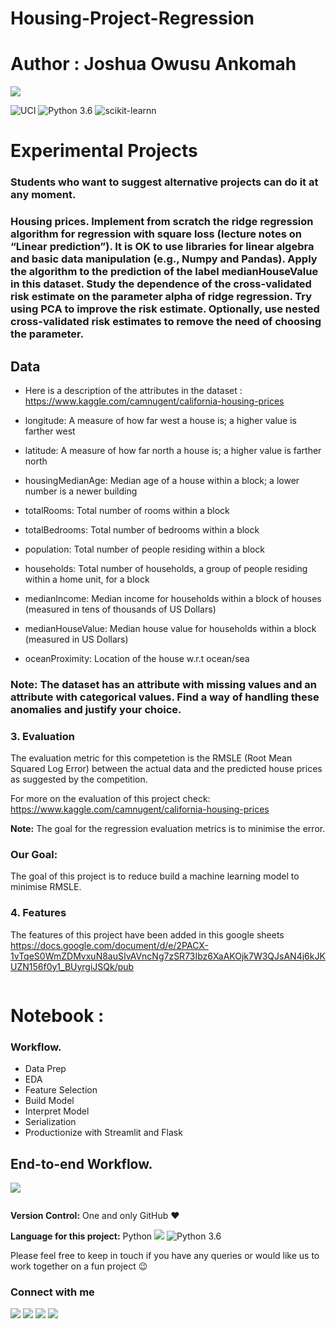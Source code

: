 # Housing-Project-Regression


# Author : Joshua Owusu Ankomah



![](https://forthebadge.com/images/badges/made-with-python.svg)




![UCI](https://img.shields.io/badge/Dataset-Kaggle-blue.svg) ![Python 3.6](https://img.shields.io/badge/Python-3.6-brightgreen.svg) ![scikit-learnn](https://img.shields.io/badge/Library-Scikit_Learn-orange.svg)

<!-- #region -->
# Experimental Projects

### Students who want to suggest alternative projects can do it at any moment.


### Housing prices. Implement from scratch the ridge regression algorithm for regression with square loss (lecture notes on “Linear prediction”). It is OK to use libraries for linear algebra and basic data manipulation (e.g., Numpy and Pandas). Apply the algorithm to the prediction of the label medianHouseValue in this dataset. Study the dependence of the cross-validated risk estimate on the parameter alpha of ridge regression. Try using PCA to improve the risk estimate. Optionally, use nested cross-validated risk estimates to remove the need of choosing the parameter.

## Data
+ Here is a description of the attributes in the dataset : https://www.kaggle.com/camnugent/california-housing-prices

+ longitude: A measure of how far west a house is; a higher value is farther west
+ latitude: A measure of how far north a house is; a higher value is farther north
+ housingMedianAge: Median age of a house within a block; a lower number is a newer building
+ totalRooms: Total number of rooms within a block
+ totalBedrooms: Total number of bedrooms within a block
+ population: Total number of people residing within a block
+ households: Total number of households, a group of people residing within a home unit, for a block
+ medianIncome: Median income for households within a block of houses (measured in tens of thousands of US Dollars)
+ medianHouseValue: Median house value for households within a block (measured in US Dollars)
+ oceanProximity: Location of the house w.r.t ocean/sea

### Note: The dataset has an attribute with missing values and an attribute with categorical values. Find a way of handling these anomalies and justify your choice.
<!-- #endregion -->

### 3. Evaluation
The evaluation metric for this competetion is the RMSLE (Root Mean Squared Log Error) between the actual data and the predicted house prices as suggested by the competition.

For more on the evaluation of this project check:
https://www.kaggle.com/camnugent/california-housing-prices
    
**Note:**  The goal for the regression evaluation metrics is to minimise the error.

### Our Goal:
The goal of this project is to reduce build a machine learning model to minimise RMSLE.

### 4. Features
The features of this project have been added in this google sheets 
https://docs.google.com/document/d/e/2PACX-1vTqeS0WmZDMvxuN8auSIvAVncNg7zSR73Ibz6XaAKOjk7W3QJsAN4j6kJKUZN156f0y1_BUyrgiJSQk/pub


```python

```

# Notebook :



### Workflow.
+ Data Prep
+ EDA
+ Feature Selection
+ Build Model
+ Interpret Model
+ Serialization
+ Productionize with Streamlit and Flask

## End-to-end Workflow.

![](images/Screenshot_E2E.png)


```python

```

<!-- #region -->
**Version Control:**  One and only GitHub :heart:

**Language for this project:**  Python <img src="https://img.icons8.com/color/30/000000/snake.png"> ![Python 3.6](https://img.shields.io/badge/Python-3.7-brightgreen.svg)


Please feel free to keep in touch if you have any queries or would like us to work together on a fun project :wink: 


### Connect with me

[<img target="_blank" src="https://img.icons8.com/bubbles/100/000000/linkedin.png">](https://www.linkedin.com/in/joshua-owusu-ankomah-2b5a9898/)  [<img target="_blank" src="https://img.icons8.com/bubbles/100/000000/github.png">](https://github.com/code-JOA)  [<img target="_blank" src="https://img.icons8.com/bubbles/100/000000/facebook.png">]() [<img target="_blank" src="https://img.icons8.com/bubbles/100/000000/instagram-new.png">](https://www.instagram.com/jay_rockerfella/)

<!-- #endregion -->

```python

```
